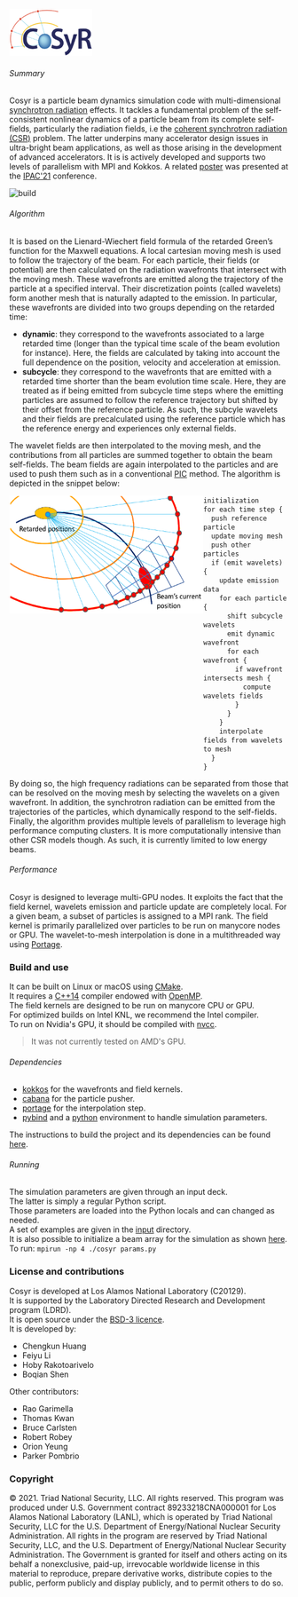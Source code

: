 

<img src="docs/logo.png?raw=true" alt="logo" width="150">


###### Summary

Cosyr is a particle beam dynamics simulation code with multi-dimensional [synchrotron radiation](https://en.wikipedia.org/wiki/Synchrotron_radiation) effects. It tackles a fundamental problem of the self-consistent nonlinear dynamics of a particle beam from its complete self-fields, particularly the radiation fields, i.e the [coherent synchrotron radiation (CSR)](http://linkinghub.elsevier.com/retrieve/pii/S016890029700822X) problem. The latter underpins many accelerator design issues in ultra-bright beam applications, as well as those arising in the development of advanced accelerators. It is is actively developed and supports two levels of parallelism with MPI and Kokkos. A related [poster](./docs/CSR_IPAC2021.pdf) was presented at the [IPAC'21](https://www.ipac21.org/index.php#) conference.

![build](https://github.com/lanl/cosyr/actions/workflows/main.yml/badge.svg)

###### Algorithm
It is based on the Lienard-Wiechert field formula of the retarded Green’s function for the Maxwell equations. A local cartesian moving mesh is used to follow the trajectory of the beam. For each particle, their fields (or potential) are then calculated on the radiation wavefronts that intersect with the moving mesh. These wavefronts are emitted along the trajectory of the particle at a specified interval. Their discretization points (called wavelets) form another mesh that is naturally adapted to the emission. In particular, these wavefronts are divided into two groups depending on the retarded time: 

- **dynamic**: they correspond to the wavefronts associated to a large retarded time (longer than the typical time scale of the beam evolution for instance). Here, the fields are calculated by taking into account the full dependence on the position, velocity and acceleration at emission. 
- **subcycle**: they correspond to the wavefronts that are emitted with a retarded time shorter than the beam evolution time scale. Here, they are treated as if being emitted from subcycle time steps where the emitting particles are assumed to follow the reference trajectory but shifted by their offset from the reference particle. As such, the subcyle wavelets and their fields are precalculated using the reference particle which has the reference energy and experiences only external fields. 

The wavelet fields are then interpolated to the moving mesh, and the contributions from all particles are summed together to obtain the beam self-fields. The beam fields are again interpolated to the particles and are used to push them such as in a conventional [PIC](https://en.wikipedia.org/wiki/Particle-in-cell) method.
The algorithm is depicted in the snippet below:

<!--![Algorithm](./docs/algorithm.png)-->
<img src="docs/principle.png?raw=true" alt="logo" align=left width="350">

```
initialization  
for each time step {  
  push reference particle  
  update moving mesh  
  push other particles  
  if (emit wavelets) {  
    update emission data  
    for each particle {  
      shift subcycle wavelets
      emit dynamic wavefront
      for each wavefront {
        if wavefront intersects mesh {
          compute wavelets fields
        }
      }
    }
    interpolate fields from wavelets to mesh
  } 
}
```

By doing so, the high frequency radiations can be separated from those that can be resolved on the moving mesh by selecting the wavelets on a given wavefront. In addition, the synchrotron radiation can be emitted from the trajectories of the particles, which dynamically respond to the self-fields. Finally, the algorithm provides multiple levels of parallelism to leverage high performance computing clusters. It is more computationally intensive than other CSR models though. As such, it is currently limited to low energy beams. 

<!--
Cosyr consists of three components:

- a field computation kernel,
- a wavelets-to-mesh interpolation kernel,
- a particle pusher. 

The particle pusher is similar to those for existing high performance kinetic plasma simulation codes, such as [VPIC](https://github.com/lanl/vpic). Unlike other particle-mesh codes with a local PDE-based field solver that communicates only with neighbors, Cosyr's field solver is based on the retarded Green's function and thus nonlocal both in time and space. Such an approach allows both the decoupling of the time/spatial scales in coherent and incoherent effects, and the improved solution to the beam self-fields. -->

###### Performance

Cosyr is designed to leverage multi-GPU nodes. It exploits the fact that the field kernel, wavelets emission and particle update are completely local. For a given beam, a subset of particles is assigned to a MPI rank. The field kernel is primarily parallelized over particles to be run on manycore nodes or GPU. The wavelet-to-mesh interpolation is done in a multithreaded way using [Portage](https://github.com/laristra/portage).

### Build and use

It can be built on Linux or macOS using [CMake](https://cmake.org).  
It requires a [C++14](https://isocpp.org/wiki/faq/cpp14-language) compiler endowed with [OpenMP](https://www.openmp.org).  
The field kernels are designed to be run on manycore CPU or GPU.  
For optimized builds on Intel KNL, we recommend the Intel compiler.  
To run on Nvidia's GPU, it should be compiled with [nvcc](https://docs.nvidia.com/cuda/cuda-compiler-driver-nvcc/index.html).  
> It was not currently tested on AMD's GPU.  

###### Dependencies

- [kokkos](https://github.com/kokkos/kokkos) for the wavefronts and field kernels.
- [cabana](https://github.com/ECP-copa/Cabana) for the particle pusher.
- [portage](https://github.com/laristra/portage) for the interpolation step.
- [pybind](https://github.com/pybind/pybind11) and a [python](https://www.python.org) environment to handle simulation parameters.  

The instructions to build the project and its dependencies can be found [here](./docs/BUILD.md).   

###### Running

The simulation parameters are given through an input deck.  
The latter is simply a regular Python script.  
Those parameters are loaded into the Python locals and can changed as needed.  
A set of examples are given in the [input](./input) directory.  
It is also possible to initialize a beam array for the simulation as shown [here](./input/test_beam_remap.py).  
To run: `mpirun -np 4 ./cosyr params.py`

### License and contributions

Cosyr is developed at Los Alamos National Laboratory (C20129).  
It is supported by the Laboratory Directed Research and Development program (LDRD).  
It is open source under the [BSD-3 licence](./LICENSE.txt).  
It is developed by:

- Chengkun Huang 
- Feiyu Li 
- Hoby Rakotoarivelo
- Boqian Shen 

Other contributors:

- Rao Garimella 
- Thomas Kwan
- Bruce Carlsten 
- Robert Robey 
- Orion Yeung
- Parker Pombrio

### Copyright
© 2021. Triad National Security, LLC. All rights reserved.
This program was produced under U.S. Government contract 89233218CNA000001 for Los Alamos
National Laboratory (LANL), which is operated by Triad National Security, LLC for the U.S.
Department of Energy/National Nuclear Security Administration. All rights in the program are
reserved by Triad National Security, LLC, and the U.S. Department of Energy/National Nuclear
Security Administration. The Government is granted for itself and others acting on its behalf a
nonexclusive, paid-up, irrevocable worldwide license in this material to reproduce, prepare
derivative works, distribute copies to the public, perform publicly and display publicly, and to permit others to do so.
